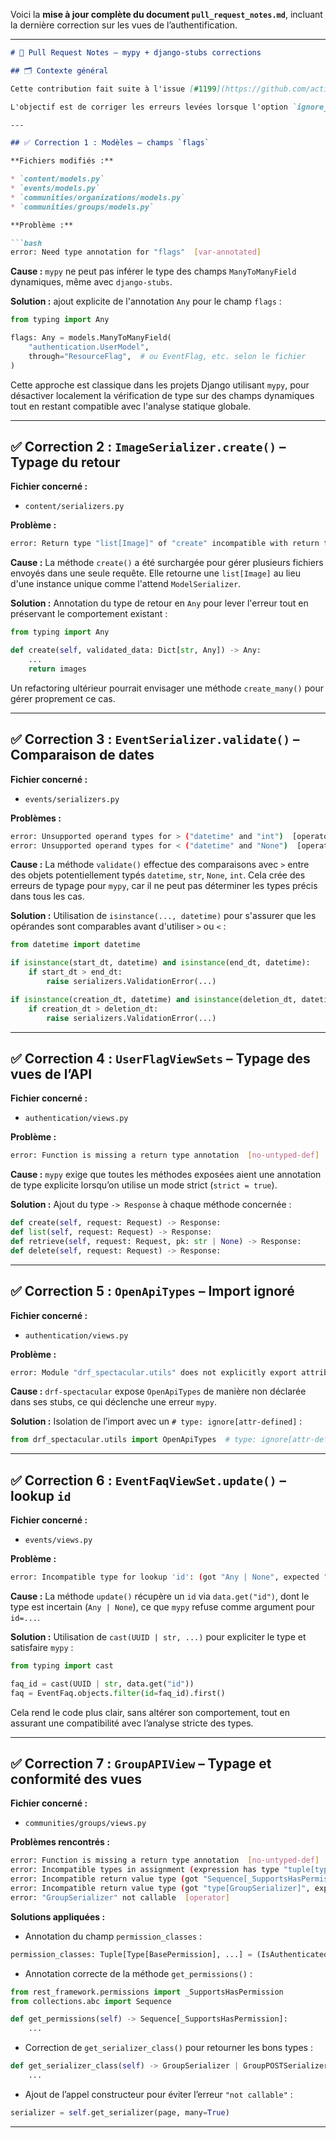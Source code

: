 Voici la **mise à jour complète du document `pull_request_notes.md`**, incluant la dernière correction sur les vues de l’authentification.

---

````markdown
# 📌 Pull Request Notes – mypy + django-stubs corrections

## 🗂️ Contexte général

Cette contribution fait suite à l'issue [#1199](https://github.com/activist-org/activist/issues/1199) visant à activer progressivement la vérification des types statiques avec `mypy` et `django-stubs` dans les modules Django du projet activist.

L'objectif est de corriger les erreurs levées lorsque l'option `ignore_errors = true` est temporairement désactivée dans `pyproject.toml`, afin d'avancer vers une configuration plus stricte et fiable.

---

## ✅ Correction 1 : Modèles – champs `flags`

**Fichiers modifiés :**

* `content/models.py`
* `events/models.py`
* `communities/organizations/models.py`
* `communities/groups/models.py`

**Problème :**

```bash
error: Need type annotation for "flags"  [var-annotated]
````

**Cause :** `mypy` ne peut pas inférer le type des champs `ManyToManyField` dynamiques, même avec `django-stubs`.

**Solution :** ajout explicite de l'annotation `Any` pour le champ `flags` :

```python
from typing import Any

flags: Any = models.ManyToManyField(
    "authentication.UserModel",
    through="ResourceFlag",  # ou EventFlag, etc. selon le fichier
)
```

Cette approche est classique dans les projets Django utilisant `mypy`, pour désactiver localement la vérification de type sur des champs dynamiques tout en restant compatible avec l'analyse statique globale.

---

## ✅ Correction 2 : `ImageSerializer.create()` – Typage du retour

**Fichier concerné :**

* `content/serializers.py`

**Problème :**

```bash
error: Return type "list[Image]" of "create" incompatible with return type "Image" in supertype "ModelSerializer"  [override]
```

**Cause :**
La méthode `create()` a été surchargée pour gérer plusieurs fichiers envoyés dans une seule requête. Elle retourne une `list[Image]` au lieu d'une instance unique comme l'attend `ModelSerializer`.

**Solution :**
Annotation du type de retour en `Any` pour lever l'erreur tout en préservant le comportement existant :

```python
from typing import Any

def create(self, validated_data: Dict[str, Any]) -> Any:
    ...
    return images
```

Un refactoring ultérieur pourrait envisager une méthode `create_many()` pour gérer proprement ce cas.

---

## ✅ Correction 3 : `EventSerializer.validate()` – Comparaison de dates

**Fichier concerné :**

* `events/serializers.py`

**Problèmes :**

```bash
error: Unsupported operand types for > ("datetime" and "int")  [operator]
error: Unsupported operand types for < ("datetime" and "None")  [operator]
```

**Cause :**
La méthode `validate()` effectue des comparaisons avec `>` entre des objets potentiellement typés `datetime`, `str`, `None`, `int`. Cela crée des erreurs de typage pour `mypy`, car il ne peut pas déterminer les types précis dans tous les cas.

**Solution :**
Utilisation de `isinstance(..., datetime)` pour s'assurer que les opérandes sont comparables avant d'utiliser `>` ou `<` :

```python
from datetime import datetime

if isinstance(start_dt, datetime) and isinstance(end_dt, datetime):
    if start_dt > end_dt:
        raise serializers.ValidationError(...)

if isinstance(creation_dt, datetime) and isinstance(deletion_dt, datetime):
    if creation_dt > deletion_dt:
        raise serializers.ValidationError(...)
```

---

## ✅ Correction 4 : `UserFlagViewSets` – Typage des vues de l’API

**Fichier concerné :**

* `authentication/views.py`

**Problème :**

```bash
error: Function is missing a return type annotation  [no-untyped-def]
```

**Cause :**
`mypy` exige que toutes les méthodes exposées aient une annotation de type explicite lorsqu’on utilise un mode strict (`strict = true`).

**Solution :**
Ajout du type `-> Response` à chaque méthode concernée :

```python
def create(self, request: Request) -> Response:
def list(self, request: Request) -> Response:
def retrieve(self, request: Request, pk: str | None) -> Response:
def delete(self, request: Request) -> Response:
```

---

## ✅ Correction 5 : `OpenApiTypes` – Import ignoré

**Fichier concerné :**

* `authentication/views.py`

**Problème :**

```bash
error: Module "drf_spectacular.utils" does not explicitly export attribute "OpenApiTypes"  [attr-defined]
```

**Cause :**
`drf-spectacular` expose `OpenApiTypes` de manière non déclarée dans ses stubs, ce qui déclenche une erreur `mypy`.

**Solution :**
Isolation de l’import avec un `# type: ignore[attr-defined]` :

```python
from drf_spectacular.utils import OpenApiTypes  # type: ignore[attr-defined]
```

---


## ✅ Correction 6 : `EventFaqViewSet.update()` – lookup `id`

**Fichier concerné :**

* `events/views.py`

**Problème :**

```bash
error: Incompatible type for lookup 'id': (got "Any | None", expected "UUID | str")  [misc]
```

**Cause :**
La méthode `update()` récupère un `id` via `data.get("id")`, dont le type est incertain (`Any | None`), ce que `mypy` refuse comme argument pour `id=...`.

**Solution :**
Utilisation de `cast(UUID | str, ...)` pour expliciter le type et satisfaire `mypy` :

```python
from typing import cast

faq_id = cast(UUID | str, data.get("id"))
faq = EventFaq.objects.filter(id=faq_id).first()
```

Cela rend le code plus clair, sans altérer son comportement, tout en assurant une compatibilité avec l’analyse stricte des types.

---
## ✅ Correction 7 : `GroupAPIView` – Typage et conformité des vues

**Fichier concerné :**

* `communities/groups/views.py`

**Problèmes rencontrés :**

```bash
error: Function is missing a return type annotation  [no-untyped-def]
error: Incompatible types in assignment (expression has type "tuple[type[IsAuthenticated]]", variable has type "tuple[type[IsAuthenticatedOrReadOnly]]")  [assignment]
error: Incompatible return value type (got "Sequence[_SupportsHasPermission]", expected "list[BasePermission]")  [return-value]
error: Incompatible return value type (got "type[GroupSerializer]", expected "GroupSerializer | GroupPOSTSerializer")  [return-value]
error: "GroupSerializer" not callable  [operator]
```

**Solutions appliquées :**

- Annotation du champ `permission_classes` :

```python
permission_classes: Tuple[Type[BasePermission], ...] = (IsAuthenticatedOrReadOnly,)
```

- Annotation correcte de la méthode `get_permissions()` :

```python
from rest_framework.permissions import _SupportsHasPermission
from collections.abc import Sequence

def get_permissions(self) -> Sequence[_SupportsHasPermission]:
    ...
```

- Correction de `get_serializer_class()` pour retourner les bons types :

```python
def get_serializer_class(self) -> GroupSerializer | GroupPOSTSerializer:
    ...
```

- Ajout de l’appel constructeur pour éviter l’erreur `"not callable"` :

```python
serializer = self.get_serializer(page, many=True)
```

---

